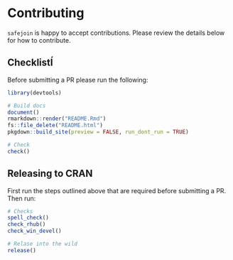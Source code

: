 # Contributing

`safejoin` is happy to accept contributions. Please review the details below for how to contribute.

## ChecklistÍ

Before submitting a PR please run the following:

```r
library(devtools)

# Build docs
document()
rmarkdown::render("README.Rmd")
fs::file_delete("README.html")
pkgdown::build_site(preview = FALSE, run_dont_run = TRUE)

# Check
check()
```

## Releasing to CRAN

First run the steps outlined above that are required before submitting a PR. Then run:

```r
# Checks
spell_check()
check_rhub()
check_win_devel()

# Relase into the wild
release()
```